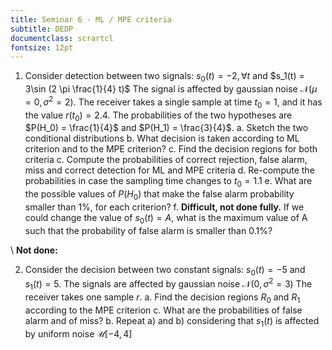 ```yaml
---
title: Seminar 6 - ML / MPE criteria
subtitle: DEDP
documentclass: scrartcl
fontsize: 12pt
---
```


1. Consider detection between two signals:
$s_0(t) = -2, \forall t$ and $s_1(t) = 3\sin (2 \pi \frac{1}{4} t)$
The signal is affected by gaussian noise $\mathcal{N}(\mu=0, \sigma^2=2)$.
The receiver takes a single sample at time $t_0 = 1$,
 and it has the value $r(t_0) = 2.4$.
The probabilities of the two hypotheses are $P(H_0) = \frac{1}{4}$ 
and $P(H_1) = \frac{3}{4}$.
    a. Sketch the two conditional distributions
    b. What decision is taken according to ML criterion and to the MPE criterion?
    c. Find the decision regions for both criteria
    c. Compute the probabilities of correct rejection, false alarm, 
    miss and correct detection for ML and MPE criteria
    d. Re-compute the probabilities in case the sampling time
    changes to $t_0 = 1.1$
    e. What are the possible values of $P(H_0)$ that
    make the false alarm probability smaller than $1\%$, for each criterion?
    f. **Difficult, not done fully.** If we could change the value of $s_0(t) = A$, 
    what is the maximum value of A such that 
    the probability of false alarm is smaller than $0.1\%$?

\ 
**Not done:**

2. Consider the decision between two constant signals: $s_0(t) = -5$ and $s_1(t) = 5$.
The signals are affected by gaussian noise $\mathcal{N}(0, \sigma^2=3)$
The receiver takes one sample $r$.
    a. Find the decision regions $R_0$ and $R_1$ according to the MPE criterion
    c. What are the probabilities of false alarm and of miss?
    b. Repeat a) and b) considering that $s_1(t)$ is affected by uniform noise $\mathcal{U}[-4,4]$
 
